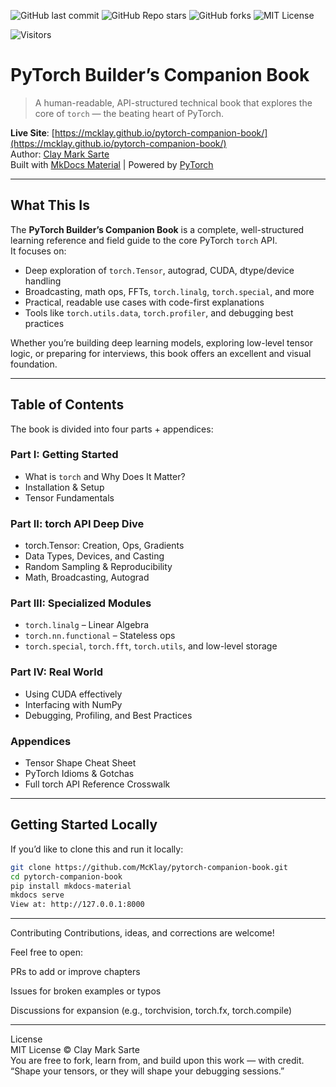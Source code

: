 ![GitHub last commit](https://img.shields.io/github/last-commit/McKlay/pytorch-companion-book)
![GitHub Repo stars](https://img.shields.io/github/stars/McKlay/pytorch-companion-book?style=social)
![GitHub forks](https://img.shields.io/github/forks/McKlay/pytorch-companion-book?style=social)
![MIT License](https://img.shields.io/github/license/McKlay/pytorch-companion-book)

![Visitors](https://visitor-badge.laobi.icu/badge?page_id=McKlay.pytorch-companion-book)



# PyTorch Builder’s Companion Book

> A human-readable, API-structured technical book that explores the core of `torch` — the beating heart of PyTorch.

**Live Site**: [https://mcklay.github.io/pytorch-companion-book/](https://mcklay.github.io/pytorch-companion-book/)  
Author: [Clay Mark Sarte](https://github.com/McKlay)  
Built with [MkDocs Material](https://squidfunk.github.io/mkdocs-material/) | Powered by [PyTorch](https://pytorch.org)

---

## What This Is

The **PyTorch Builder’s Companion Book** is a complete, well-structured learning reference and field guide to the core PyTorch `torch` API.  
It focuses on:

- Deep exploration of `torch.Tensor`, autograd, CUDA, dtype/device handling
- Broadcasting, math ops, FFTs, `torch.linalg`, `torch.special`, and more
- Practical, readable use cases with code-first explanations
- Tools like `torch.utils.data`, `torch.profiler`, and debugging best practices

Whether you’re building deep learning models, exploring low-level tensor logic, or preparing for interviews, this book offers an excellent and visual foundation.

---

## Table of Contents

The book is divided into four parts + appendices:

### Part I: Getting Started
- What is `torch` and Why Does It Matter?
- Installation & Setup
- Tensor Fundamentals

### Part II: torch API Deep Dive
- torch.Tensor: Creation, Ops, Gradients
- Data Types, Devices, and Casting
- Random Sampling & Reproducibility
- Math, Broadcasting, Autograd

### Part III: Specialized Modules
- `torch.linalg` – Linear Algebra
- `torch.nn.functional` – Stateless ops
- `torch.special`, `torch.fft`, `torch.utils`, and low-level storage

### Part IV: Real World
- Using CUDA effectively
- Interfacing with NumPy
- Debugging, Profiling, and Best Practices

### Appendices
- Tensor Shape Cheat Sheet
- PyTorch Idioms & Gotchas
- Full torch API Reference Crosswalk

---

## Getting Started Locally

If you’d like to clone this and run it locally:

```bash
git clone https://github.com/McKlay/pytorch-companion-book.git
cd pytorch-companion-book
pip install mkdocs-material
mkdocs serve
View at: http://127.0.0.1:8000
```
---

Contributing
Contributions, ideas, and corrections are welcome!

Feel free to open:

PRs to add or improve chapters

Issues for broken examples or typos

Discussions for expansion (e.g., torchvision, torch.fx, torch.compile)

---

License  
MIT License © Clay Mark Sarte  
You are free to fork, learn from, and build upon this work — with credit.  
“Shape your tensors, or they will shape your debugging sessions.”  

